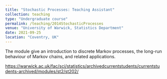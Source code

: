 ```yaml
---
title: "Stochastic Processes: Teaching Assistant"
collection: teaching
type: "Undergraduate course"
permalink: /teaching/2014StochasticProcesses
venue: "University of Warwick, Statistics Department"
date: 2021-09-25
location: "Coventry, UK"
---
```


The module give an introduction to discrete Markov processes, the long-run behaviour of Markov chains, and related applications.

https://warwick.ac.uk/fac/sci/statistics/archivedcurrentstudents/currentstudents-archived/modules/st2/st202/